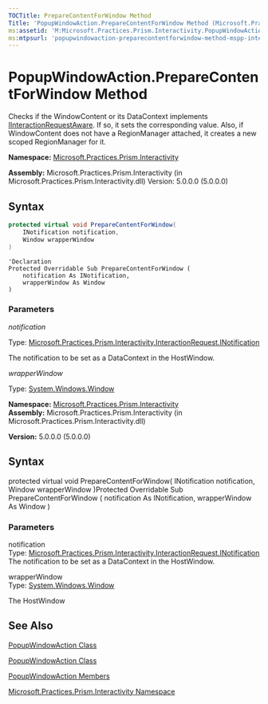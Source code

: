 ```yaml
---
TOCTitle: PrepareContentForWindow Method
Title: 'PopupWindowAction.PrepareContentForWindow Method (Microsoft.Practices.Prism.Interactivity)'
ms:assetid: 'M:Microsoft.Practices.Prism.Interactivity.PopupWindowAction.PrepareContentForWindow(Microsoft.Practices.Prism.Interactivity.InteractionRequest.INotification,System.Windows.Window)'
ms:mtpsurl: 'popupwindowaction-preparecontentforwindow-method-mspp-interactivity.md'
---
```


# PopupWindowAction.PrepareContentForWindow Method
Checks if the WindowContent or its DataContext implements [IInteractionRequestAware](iinteractionrequestaware-interface-mspp-interactivity-interactionrequest.md). If so, it sets the corresponding value. Also, if WindowContent does not have a RegionManager attached, it creates a new scoped RegionManager for it.
**Namespace:** [Microsoft.Practices.Prism.Interactivity](mspp-interactivity-namespace.md)
**Assembly:** Microsoft.Practices.Prism.Interactivity (in Microsoft.Practices.Prism.Interactivity.dll) Version: 5.0.0.0 (5.0.0.0)

## Syntax

```C#
protected virtual void PrepareContentForWindow(
	INotification notification,
	Window wrapperWindow
)
```
```VB
'Declaration
Protected Overridable Sub PrepareContentForWindow ( 
	notification As INotification,
	wrapperWindow As Window
)
```

### Parameters

*notification*

Type: [Microsoft.Practices.Prism.Interactivity.InteractionRequest.INotification](popupwindowaction-class-mspp-interactivity.md)

The notification to be set as a DataContext in the HostWindow.

*wrapperWindow*

Type: [System.Windows.Window](http://msdn2.microsoft.com/en-us/library/ms590112)

**Namespace:** [Microsoft.Practices.Prism.Interactivity](https://msdn.microsoft.com/library/microsoft.practices.prism.interactivity)
**Assembly:** Microsoft.Practices.Prism.Interactivity (in Microsoft.Practices.Prism.Interactivity.dll)

**Version:** 5.0.0.0 (5.0.0.0)

## Syntax
protected virtual void PrepareContentForWindow( INotification notification, Window wrapperWindow )Protected Overridable Sub PrepareContentForWindow ( notification As INotification, wrapperWindow As Window )

### Parameters

notification  
Type: [Microsoft.Practices.Prism.Interactivity.InteractionRequest.INotification](https://msdn.microsoft.com/library/microsoft.practices.prism.interactivity.interactionrequest.inotification)
The notification to be set as a DataContext in the HostWindow.

wrapperWindow  
Type: [System.Windows.Window](http://msdn.microsoft.com/en-us/library/ms590112)

The HostWindow

## See Also
[PopupWindowAction Class](popupwindowaction-class-mspp-interactivity.md)

[PopupWindowAction Class](https://msdn.microsoft.com/library/microsoft.practices.prism.interactivity.popupwindowaction)
[PopupWindowAction Members](popupwindowaction-members-mspp-interactivity.md)

[Microsoft.Practices.Prism.Interactivity Namespace](mspp-interactivity-namespace.md)
